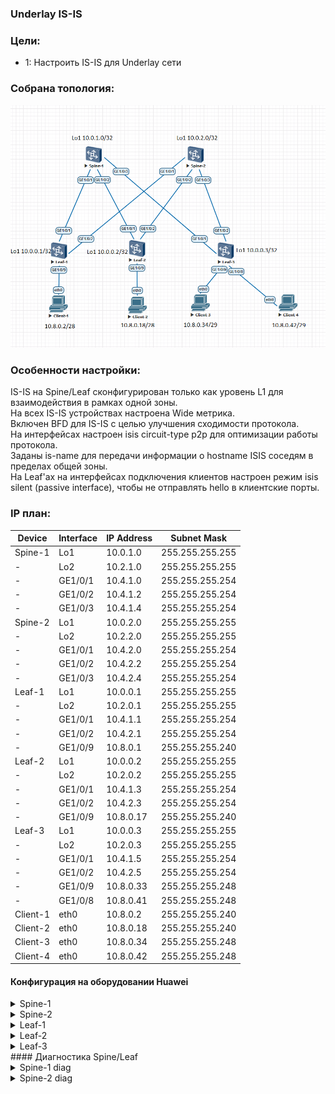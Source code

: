 ### Underlay IS-IS

### Цели:
- 1: Настроить IS-IS для Underlay сети

### Собрана топология:
![img_1.png](main_topology2.png)

### Особенности настройки:
IS-IS на Spine/Leaf сконфигурирован только как уровень L1 для взаимодействия в рамках одной зоны.<br>
На всех IS-IS устройствах настроена Wide метрика.<br>
Включен BFD для IS-IS с целью улучшения сходимости протокола.<br>
На интерфейсах настроен isis circuit-type p2p для оптимизации работы протокола.<br>
Заданы is-name для передачи информации о hostname ISIS соседям в пределах общей зоны.<br>
На Leaf'ах на интерфейсах подключения клиентов настроен режим isis silent (passive interface), чтобы не отправлять hello в клиентские порты.<br>

### IP план:
Device|Interface|IP Address|Subnet Mask
---|---|---|---
Spine-1|Lo1|10.0.1.0|255.255.255.255
-|Lo2|10.2.1.0|255.255.255.255
-|GE1/0/1|10.4.1.0|255.255.255.254
-|GE1/0/2|10.4.1.2|255.255.255.254
-|GE1/0/3|10.4.1.4|255.255.255.254
Spine-2|Lo1|10.0.2.0|255.255.255.255
-|Lo2|10.2.2.0|255.255.255.255
-|GE1/0/1|10.4.2.0|255.255.255.254
-|GE1/0/2|10.4.2.2|255.255.255.254
-|GE1/0/3|10.4.2.4|255.255.255.254
Leaf-1|Lo1|10.0.0.1|255.255.255.255
-|Lo2|10.2.0.1|255.255.255.255
-|GE1/0/1|10.4.1.1|255.255.255.254
-|GE1/0/2|10.4.2.1|255.255.255.254
-|GE1/0/9|10.8.0.1|255.255.255.240
Leaf-2|Lo1|10.0.0.2|255.255.255.255
-|Lo2|10.2.0.2|255.255.255.255
-|GE1/0/1|10.4.1.3|255.255.255.254
-|GE1/0/2|10.4.2.3|255.255.255.254
-|GE1/0/9|10.8.0.17|255.255.255.240
Leaf-3|Lo1|10.0.0.3|255.255.255.255
-|Lo2|10.2.0.3|255.255.255.255
-|GE1/0/1|10.4.1.5|255.255.255.254
-|GE1/0/2|10.4.2.5|255.255.255.254
-|GE1/0/9|10.8.0.33|255.255.255.248
-|GE1/0/8|10.8.0.41|255.255.255.248
Client-1|eth0|10.8.0.2|255.255.255.240
Client-2|eth0|10.8.0.18|255.255.255.240
Client-3|eth0|10.8.0.34|255.255.255.248
Client-4|eth0|10.8.0.42|255.255.255.248

#### Конфигурация на оборудовании Huawei
<details>
<summary> Spine-1 </summary>
#<br>
sysname Spine-1<br>
#<br>
bfd<br>
#<br>
isis 33<br>         
 is-level level-1<br>
 cost-style wide<br>
 network-entity 49.0052.0100.0000.1000.00<br>
 is-name Spine-1<br>
#<br>
interface GE1/0/1<br>
 undo portswitch<br>
 description to Leaf-1<br>
 undo shutdown<br>
 ip address 10.4.1.0 255.255.255.254<br>
 isis enable 33<br>
 isis circuit-type p2p<br>
 isis bfd static<br>
#<br>
interface GE1/0/2<br>
 undo portswitch<br>
 description to Leaf-2<br>
 undo shutdown<br>
 ip address 10.4.1.2 255.255.255.254<br>
 isis enable 33<br>
 isis circuit-type p2p<br>
 isis bfd static<br>
#<br>
interface GE1/0/3<br>
 undo portswitch<br>
 description to Leaf-3<br>
 undo shutdown<br>
 ip address 10.4.1.4 255.255.255.254<br>
 isis enable 33<br>
 isis circuit-type p2p<br>
 isis bfd static<br>
#<br>
interface LoopBack1<br>
 description underlay<br>
 ip address 10.0.1.0 255.255.255.255<br>
 isis enable 33<br>
#<br>
interface LoopBack2<br>
 description overlay<br>
 ip address 10.2.1.0 255.255.255.255<br>
 isis enable 33<br>
#<br>
bfd To_Leaf-1 bind peer-ip 10.4.1.1 interface GE1/0/1<br>
 discriminator local 101<br>
 discriminator remote 11<br>
#<br>
bfd To_Leaf-2 bind peer-ip 10.4.1.3 interface GE1/0/2<br>
 discriminator local 201<br>
 discriminator remote 21<br>
#<br>
bfd To_Leaf-3 bind peer-ip 10.4.1.5 interface GE1/0/3<br>
 discriminator local 301<br>
 discriminator remote 31<br>
#<br>
</details>
<details>
<summary> Spine-2 </summary>
#<br>
sysname Spine-2<br>
#<br>
bfd<br>
#<br>
isis 33<br>         
 is-level level-1<br>
 cost-style wide<br>
 network-entity 49.0052.0100.0000.2000.00<br>
 is-name Spine-2<br>
#<br>
interface GE1/0/1<br>
 undo portswitch<br>
 description to Leaf-1<br>
 undo shutdown<br>
 ip address 10.4.2.0 255.255.255.254<br>
 isis enable 33<br>
 isis circuit-type p2p<br>
 isis bfd static<br>
#<br>
interface GE1/0/2<br>
 undo portswitch<br>
 description to Leaf-2<br>
 undo shutdown<br>
 ip address 10.4.2.2 255.255.255.254<br>
 isis enable 33<br>
 isis circuit-type p2p<br>
 isis bfd static<br>
#<br>
interface GE1/0/3<br>
 undo portswitch<br>
 description to Leaf-3<br>
 undo shutdown<br>
 ip address 10.4.2.4 255.255.255.254<br>
 isis enable 33<br>
 isis circuit-type p2p<br>
 isis bfd static<br>
#<br>
interface LoopBack1<br>
 description underlay<br>
 ip address 10.0.2.0 255.255.255.255<br>
 isis enable 33<br>
#<br>
interface LoopBack2<br>
 description overlay<br>
 ip address 10.2.2.0 255.255.255.255<br>
 isis enable 33<br>
#<br>
bfd To_Leaf-1 bind peer-ip 10.4.2.1 interface GE1/0/1<br>
 discriminator local 102<br>
 discriminator remote 12<br>
#<br>
bfd To_Leaf-2 bind peer-ip 10.4.2.3 interface GE1/0/2<br>
 discriminator local 202<br>
 discriminator remote 22<br>
#<br>
bfd To_Leaf-3 bind peer-ip 10.4.2.5 interface GE1/0/3<br>
 discriminator local 302<br>
 discriminator remote 32<br>
#<br>
</details>
<details>
<summary> Leaf-1 </summary>
#<br>
sysname Leaf-1<br>
#<br>
bfd<br>
#<br>
isis 33<br>
 is-level level-1<br>
 cost-style wide<br>
 network-entity 49.0052.0100.0000.0001.00<br>
 is-name Leaf-1<br>
#<br>
interface GE1/0/1<br>
 undo portswitch<br>
 description to Spine-1<br>
 undo shutdown<br>
 ip address 10.4.1.1 255.255.255.254<br>
 isis enable 33<br>
 isis circuit-type p2p<br>
 isis bfd static<br>
#<br>
interface GE1/0/2<br>
 undo portswitch<br>
 description to Spine-2<br>
 undo shutdown<br>
 ip address 10.4.2.1 255.255.255.254<br>
 isis enable 33<br>
 isis circuit-type p2p<br>
 isis bfd static<br>
#<br>
interface GE1/0/9<br>
 undo portswitch<br>
 description to Client-1<br>
 undo shutdown<br>
 ip address 10.8.0.1 255.255.255.240<br>
 isis enable 33<br>
 isis silent <br>
#<br>
interface LoopBack1<br>
 description underlay<br>
 ip address 10.0.0.1 255.255.255.255<br>
 isis enable 33<br>
#<br>
interface LoopBack2<br>
 description overlay<br>
 ip address 10.2.0.1 255.255.255.255<br>
 isis enable 33<br>
#<br>
bfd to_Spine-1 bind peer-ip 10.4.1.0 interface GE1/0/1<br>
 discriminator local 11<br>
 discriminator remote 101<br>
#<br>
bfd to_Spine-2 bind peer-ip 10.4.2.0 interface GE1/0/2<br>
 discriminator local 12<br>
 discriminator remote 102<br>
#<br>
</details>
<details>
<summary> Leaf-2 </summary>
#<br>
sysname Leaf-2<br>
#<br>
bfd<br>
#<br>
isis 33<br>
 is-level level-1<br>
 cost-style wide<br>
 network-entity 49.0052.0100.0000.0002.00<br>
 is-name Leaf-2<br>
#<br>
interface GE1/0/1<br>
 undo portswitch<br>
 description to Spine-1<br>
 undo shutdown<br>
 ip address 10.4.1.3 255.255.255.254<br>
 isis enable 33<br>
 isis circuit-type p2p<br>
 isis bfd static<br>
#<br>
interface GE1/0/2<br>
 undo portswitch<br>
 description to Spine-2<br>
 undo shutdown<br>
 ip address 10.4.2.3 255.255.255.254<br>
 isis enable 33<br>
 isis circuit-type p2p<br>
 isis bfd static<br>
#<br>
interface GE1/0/9<br>
 undo portswitch<br>
 description to Client-2<br>
 undo shutdown<br>
 ip address 10.8.0.17 255.255.255.240<br>
 isis enable 33<br>
 isis silent <br>
#<br>
interface LoopBack1<br>
 description underlay<br>
 ip address 10.0.0.2 255.255.255.255<br>
 isis enable 33<br>
#<br>
interface LoopBack2<br>
 description overlay<br>
 ip address 10.2.0.2 255.255.255.255<br>
 isis enable 33<br>
#<br>
bfd to_Spine-1 bind peer-ip 10.4.1.2 interface GE1/0/1<br>
 discriminator local 21<br>
 discriminator remote 201<br>
#<br>
bfd to_Spine-2 bind peer-ip 10.4.2.2 interface GE1/0/2<br>
 discriminator local 22<br>
 discriminator remote 202<br>
#<br>
</details>
<details>
<summary> Leaf-3 </summary>
#<br>
 sysname Leaf-3<br>
#<br>
bfd<br>
#<br>
isis 33<br>
 is-level level-1<br>
 cost-style wide<br>
 network-entity 49.0052.0100.0000.0003.00<br>
 is-name Leaf-3<br>
#<br>
interface GE1/0/1<br>
 undo portswitch<br>
 description to Spine-1<br>
 undo shutdown<br>
 ip address 10.4.1.5 255.255.255.254<br>
 isis enable 33<br>
 isis circuit-type p2p<br>
 isis bfd static<br>
#<br>
interface GE1/0/2<br>
 undo portswitch<br>
 description to Spine-2<br>
 undo shutdown<br>
 ip address 10.4.2.5 255.255.255.254<br>
 isis enable 33<br>
 isis circuit-type p2p<br>
 isis bfd static<br>
#<br>
interface GE1/0/8<br>
 undo portswitch<br>
 description to Client-4<br>
 undo shutdown<br>
 ip address 10.8.0.41 255.255.255.248<br>
 isis enable 33<br>
 isis silent <br>
#<br>
interface GE1/0/9<br>
 undo portswitch<br>
 description to Client-3<br>
 undo shutdown<br>
 ip address 10.8.0.33 255.255.255.248<br>
 isis enable 33<br>
 isis silent <br>
#<br>
interface LoopBack1<br>
 description underlay<br>
 ip address 10.0.0.3 255.255.255.255<br>
 isis enable 33<br>
#<br>
interface LoopBack2<br>
 description overlay<br>
 ip address 10.2.0.3 255.255.255.255<br>
 isis enable 33 <br>
#<br>
bfd to_Spine-1 bind peer-ip 10.4.1.4 interface GE1/0/1<br>
 discriminator local 31<br>
 discriminator remote 301<br>
#<br>
bfd to_Spine-2 bind peer-ip 10.4.2.4 interface GE1/0/2<br>
 discriminator local 32<br>
 discriminator remote 302<br>
#<br>
</details>
#### Диагностика Spine/Leaf

<details>
<summary> Spine-1 diag </summary>
 
 ```
<Spine-1>display ip routing-table
Proto: Protocol        Pre: Preference
Route Flags: R - relay, D - download to fib, T - to vpn-instance, B - black hole route
------------------------------------------------------------------------------
Routing Table : _public_
         Destinations : 27       Routes : 31        

Destination/Mask    Proto   Pre  Cost        Flags NextHop         Interface

       10.0.0.1/32  ISIS-L1 15   10            D   10.4.1.1        GE1/0/1
       10.0.0.2/32  ISIS-L1 15   10            D   10.4.1.3        GE1/0/2
       10.0.0.3/32  ISIS-L1 15   10            D   10.4.1.5        GE1/0/3
       10.0.1.0/32  Direct  0    0             D   127.0.0.1       LoopBack1
       10.0.2.0/32  ISIS-L1 15   20            D   10.4.1.1        GE1/0/1
                    ISIS-L1 15   20            D   10.4.1.3        GE1/0/2
                    ISIS-L1 15   20            D   10.4.1.5        GE1/0/3
       10.2.0.1/32  ISIS-L1 15   10            D   10.4.1.1        GE1/0/1
       10.2.0.2/32  ISIS-L1 15   10            D   10.4.1.3        GE1/0/2
       10.2.0.3/32  ISIS-L1 15   10            D   10.4.1.5        GE1/0/3
       10.2.1.0/32  Direct  0    0             D   127.0.0.1       LoopBack2
       10.2.2.0/32  ISIS-L1 15   20            D   10.4.1.1        GE1/0/1
                    ISIS-L1 15   20            D   10.4.1.3        GE1/0/2
                    ISIS-L1 15   20            D   10.4.1.5        GE1/0/3
       10.4.1.0/31  Direct  0    0             D   10.4.1.0        GE1/0/1
       10.4.1.0/32  Direct  0    0             D   127.0.0.1       GE1/0/1
       10.4.1.2/31  Direct  0    0             D   10.4.1.2        GE1/0/2
       10.4.1.2/32  Direct  0    0             D   127.0.0.1       GE1/0/2
       10.4.1.4/31  Direct  0    0             D   10.4.1.4        GE1/0/3
       10.4.1.4/32  Direct  0    0             D   127.0.0.1       GE1/0/3
       10.4.2.0/31  ISIS-L1 15   20            D   10.4.1.1        GE1/0/1
       10.4.2.2/31  ISIS-L1 15   20            D   10.4.1.3        GE1/0/2
       10.4.2.4/31  ISIS-L1 15   20            D   10.4.1.5        GE1/0/3
       10.8.0.0/28  ISIS-L1 15   20            D   10.4.1.1        GE1/0/1
      10.8.0.16/28  ISIS-L1 15   20            D   10.4.1.3        GE1/0/2
      10.8.0.32/29  ISIS-L1 15   20            D   10.4.1.5        GE1/0/3
      10.8.0.40/29  ISIS-L1 15   20            D   10.4.1.5        GE1/0/3
      127.0.0.0/8   Direct  0    0             D   127.0.0.1       InLoopBack0
      127.0.0.1/32  Direct  0    0             D   127.0.0.1       InLoopBack0
127.255.255.255/32  Direct  0    0             D   127.0.0.1       InLoopBack0
255.255.255.255/32  Direct  0    0             D   127.0.0.1       InLoopBack0

<Spine-1>display isis peer 

Peer Information for ISIS(33)
--------------------------------------------------------------------------------
                         
  System Id     Interface       Circuit Id        State HoldTime(s) Type     PRI
--------------------------------------------------------------------------------
Leaf-1          GE1/0/1         0000000006         Up            28 L1       -- 
Leaf-2          GE1/0/2         0000000006         Up            30 L1       -- 
Leaf-3          GE1/0/3         0000000006         Up            29 L1       -- 

Total Peer(s): 3

<Spine-1>display isis bfd session all

BFD session information for ISIS(33)
------------------------------------------------------------------------------
Peer System ID : Leaf-1                Interface : GE1/0/1            
TX : 1000          BFD State : up      Peer IP Address : 10.4.1.1
RX : 1000          LocDis : 101        Local IP Address: 0.0.0.0
Multiplier : 3     RemDis : 11         Type : L1  
Diag : No diagnostic information
Peer System ID : Leaf-2                Interface : GE1/0/2            
TX : 1000          BFD State : up      Peer IP Address : 10.4.1.3
RX : 1000          LocDis : 201        Local IP Address: 0.0.0.0
Multiplier : 3     RemDis : 21         Type : L1  
Diag : No diagnostic information
Peer System ID : Leaf-3                Interface : GE1/0/3            
TX : 1000          BFD State : up      Peer IP Address : 10.4.1.5
RX : 1000          LocDis : 301        Local IP Address: 0.0.0.0
Multiplier : 3     RemDis : 31         Type : L1  
Diag : No diagnostic information
Total BFD session(s): 3
```
</details>
<details>
<summary> Spine-2 diag </summary>
 
 ```
<Spine-2>display ip routing-table 
Proto: Protocol        Pre: Preference
Route Flags: R - relay, D - download to fib, T - to vpn-instance, B - black hole route
------------------------------------------------------------------------------
Routing Table : _public_
         Destinations : 27       Routes : 31        

Destination/Mask    Proto   Pre  Cost        Flags NextHop         Interface

       10.0.0.1/32  ISIS-L1 15   10            D   10.4.2.1        GE1/0/1
       10.0.0.2/32  ISIS-L1 15   10            D   10.4.2.3        GE1/0/2
       10.0.0.3/32  ISIS-L1 15   10            D   10.4.2.5        GE1/0/3
       10.0.1.0/32  ISIS-L1 15   20            D   10.4.2.1        GE1/0/1
                    ISIS-L1 15   20            D   10.4.2.3        GE1/0/2
                    ISIS-L1 15   20            D   10.4.2.5        GE1/0/3
       10.0.2.0/32  Direct  0    0             D   127.0.0.1       LoopBack1
       10.2.0.1/32  ISIS-L1 15   10            D   10.4.2.1        GE1/0/1
       10.2.0.2/32  ISIS-L1 15   10            D   10.4.2.3        GE1/0/2
       10.2.0.3/32  ISIS-L1 15   10            D   10.4.2.5        GE1/0/3
       10.2.1.0/32  ISIS-L1 15   20            D   10.4.2.1        GE1/0/1
                    ISIS-L1 15   20            D   10.4.2.3        GE1/0/2
                    ISIS-L1 15   20            D   10.4.2.5        GE1/0/3
       10.2.2.0/32  Direct  0    0             D   127.0.0.1       LoopBack2
       10.4.1.0/31  ISIS-L1 15   20            D   10.4.2.1        GE1/0/1
       10.4.1.2/31  ISIS-L1 15   20            D   10.4.2.3        GE1/0/2
       10.4.1.4/31  ISIS-L1 15   20            D   10.4.2.5        GE1/0/3
       10.4.2.0/31  Direct  0    0             D   10.4.2.0        GE1/0/1
       10.4.2.0/32  Direct  0    0             D   127.0.0.1       GE1/0/1
       10.4.2.2/31  Direct  0    0             D   10.4.2.2        GE1/0/2
       10.4.2.2/32  Direct  0    0             D   127.0.0.1       GE1/0/2
       10.4.2.4/31  Direct  0    0             D   10.4.2.4        GE1/0/3
       10.4.2.4/32  Direct  0    0             D   127.0.0.1       GE1/0/3
       10.8.0.0/28  ISIS-L1 15   20            D   10.4.2.1        GE1/0/1
      10.8.0.16/28  ISIS-L1 15   20            D   10.4.2.3        GE1/0/2
      10.8.0.32/29  ISIS-L1 15   20            D   10.4.2.5        GE1/0/3
      10.8.0.40/29  ISIS-L1 15   20            D   10.4.2.5        GE1/0/3
      127.0.0.0/8   Direct  0    0             D   127.0.0.1       InLoopBack0
      127.0.0.1/32  Direct  0    0             D   127.0.0.1       InLoopBack0
127.255.255.255/32  Direct  0    0             D   127.0.0.1       InLoopBack0
255.255.255.255/32  Direct  0    0             D   127.0.0.1       InLoopBack0

<Spine-2>display isis peer 

Peer Information for ISIS(33)
--------------------------------------------------------------------------------
                         
  System Id     Interface       Circuit Id        State HoldTime(s) Type     PRI
--------------------------------------------------------------------------------
Leaf-1          GE1/0/1         0000000007         Up            28 L1       -- 
Leaf-2          GE1/0/2         0000000007         Up            25 L1       -- 
Leaf-3          GE1/0/3         0000000007         Up            24 L1       -- 

Total Peer(s): 3

<Spine-2>display isis bfd session all 

BFD session information for ISIS(33)
------------------------------------------------------------------------------
Peer System ID : Leaf-1                Interface : GE1/0/1            
TX : 1000          BFD State : up      Peer IP Address : 10.4.2.1
RX : 1000          LocDis : 102        Local IP Address: 0.0.0.0
Multiplier : 3     RemDis : 12         Type : L1  
Diag : No diagnostic information
Peer System ID : Leaf-2                Interface : GE1/0/2            
TX : 1000          BFD State : up      Peer IP Address : 10.4.2.3
RX : 1000          LocDis : 202        Local IP Address: 0.0.0.0
Multiplier : 3     RemDis : 22         Type : L1  
Diag : No diagnostic information
Peer System ID : Leaf-3                Interface : GE1/0/3            
TX : 1000          BFD State : up      Peer IP Address : 10.4.2.5
RX : 1000          LocDis : 302        Local IP Address: 0.0.0.0
Multiplier : 3     RemDis : 32         Type : L1  
Diag : No diagnostic information
Total BFD session(s): 3
```
</details>

